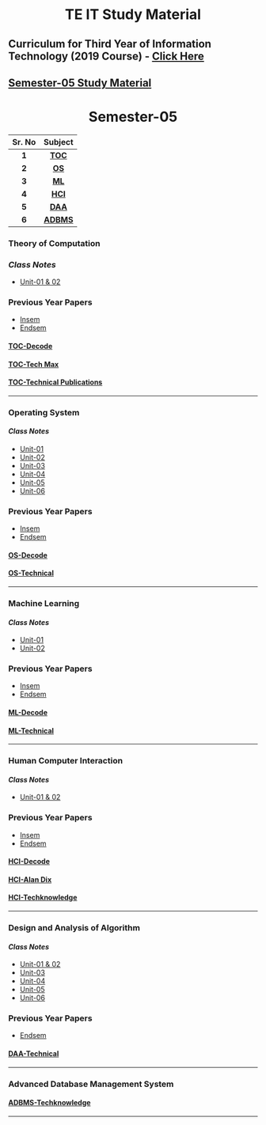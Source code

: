 <h1 id="teit" align="center">TE IT Study Material</h1>

## Curriculum for Third Year of Information Technology (2019 Course) - [Click Here](https://drive.google.com/file/d/18N2TqFNEpuZjpM-ZJ8BbFOO50qqvxCkF/view)

## [Semester-05 Study Material](#Semester-05)

<h1 id="Semester-05" align="center">Semester-05</h1>

| **Sr. No** |     **Subject**     |
| :--------: | :-----------------: |
|   **1**    |   **[TOC](#TOC)**   |
|   **2**    |    **[OS](#OS)**    |
|   **3**    |    **[ML](#ML)**    |
|   **4**    |   **[HCI](#HCI)**   |
|   **5**    |   **[DAA](#DAA)**   |
|   **6**    | **[ADBMS](#ADBMS)** |



<h3 id='TOC'>Theory of Computation</h3>

<!-- #### _Class Notes_

- [Unit-01](https://drive.google.com/drive/folders/10RGFxDsu85yJybzjgMyh1z4AU8GuHmWF)
- [Unit-02](https://drive.google.com/drive/folders/1eBuOZJF79RC4rjSF6zlPhJGahW1zc9OZ)
- [Unit-03](https://drive.google.com/drive/folders/1JNdF1tQC05qDb3Lx_P89aM7CjMs1kzJm)
- [Unit-04](https://drive.google.com/drive/folders/1fVG4VoliRXxNOrwOINvhbqQTYJOznkvk)
- [Unit-05](https://drive.google.com/drive/folders/1yT0G_oziaPozZkDGEPbNn1LiQBgHISCq)
- [Unit-06](https://drive.google.com/drive/folders/1HeFSYyGaeLBv5y2A-Co2ani5HZMTBshr) -->

### _Class Notes_

- [Unit-01 & 02](https://drive.google.com/drive/folders/1w_R0UJhwiYxFfE618BAnbx9ix7o4I7-A)

### Previous Year Papers

- [Insem](https://drive.google.com/drive/folders/12gaRvwux43ImiX8OkgU0gu67p_yU_NA9)
- [Endsem](https://drive.google.com/drive/folders/12ixEjEIxVCjUb6s14K654rNRFF9nPDI3)

#### [TOC-Decode](https://drive.google.com/drive/folders/1WtYoUhw5l3i0PFh_0ozHUoDXjRGoohg5)

#### [TOC-Tech Max](https://drive.google.com/file/d/15l8WqE49ZYJp2WpsIZHoeCNkDE44QT3D/)

#### [TOC-Technical Publications](https://drive.google.com/file/d/15TFeN859r_Bk02NicNettW3wQPTA8mYr/)

<hr>

<h3 id='OS'>Operating System</h3>

#### _Class Notes_

- [Unit-01](https://drive.google.com/drive/folders/10RGFxDsu85yJybzjgMyh1z4AU8GuHmWF)
- [Unit-02](https://drive.google.com/drive/folders/1eBuOZJF79RC4rjSF6zlPhJGahW1zc9OZ)
- [Unit-03](https://drive.google.com/drive/folders/1JNdF1tQC05qDb3Lx_P89aM7CjMs1kzJm)
- [Unit-04](https://drive.google.com/drive/folders/1fVG4VoliRXxNOrwOINvhbqQTYJOznkvk)
- [Unit-05](https://drive.google.com/drive/folders/1yT0G_oziaPozZkDGEPbNn1LiQBgHISCq)
- [Unit-06](https://drive.google.com/drive/folders/1HeFSYyGaeLBv5y2A-Co2ani5HZMTBshr)

### Previous Year Papers

- [Insem](https://drive.google.com/drive/folders/12EVtlUCOijs-BPQAKEqGVTEaGYTZ5uGl)
- [Endsem](https://drive.google.com/drive/folders/1v-bYVV4w9EftTbOdcxsolTp200FdZTcZ)

#### [OS-Decode](https://drive.google.com/drive/folders/1kz4_sKMtytRWWaEa3DwGrJsi4mWXZz5k)

#### [OS-Technical](https://drive.google.com/file/d/1FXj2l-_5_WVDufNysY4qpmZPyI7qyBs_)

<hr>

<h3 id='ML'>Machine Learning</h3>

#### _Class Notes_

- [Unit-01](https://drive.google.com/drive/folders/1D4X7A6d5uR4vqqPRDOiHFeGodxYd583V)
- [Unit-02](https://drive.google.com/drive/folders/1cDcL-X6erxqWJpVJ6NlZOuMSTwir0D6E)

<!-- - [Unit-02](https://drive.google.com/drive/folders/1eBuOZJF79RC4rjSF6zlPhJGahW1zc9OZ)
- [Unit-03](https://drive.google.com/drive/folders/1JNdF1tQC05qDb3Lx_P89aM7CjMs1kzJm)
- [Unit-04](https://drive.google.com/drive/folders/1fVG4VoliRXxNOrwOINvhbqQTYJOznkvk)
- [Unit-05](https://drive.google.com/drive/folders/1yT0G_oziaPozZkDGEPbNn1LiQBgHISCq)
- [Unit-06](https://drive.google.com/drive/folders/1HeFSYyGaeLBv5y2A-Co2ani5HZMTBshr) -->

### Previous Year Papers

- [Insem](https://drive.google.com/drive/folders/18f3A2UNV4snAB2Xeauty5s6jMVklIyq-)
- [Endsem](https://drive.google.com/drive/folders/1YW1eMvtzQLo68j0re6H5HJJr0nuKCCCC)

#### [ML-Decode](https://drive.google.com/drive/folders/1IfFWTzVsodsw17fmvn4Lzs5eRBC-bhBB)
#### [ML-Technical](https://drive.google.com/file/d/1GXM-BiRMaxc6clBbb4daPrGnfKhFHCZl/view)


<hr>

<h3 id='HCI'>Human Computer Interaction</h3>

#### _Class Notes_

- [Unit-01 & 02](https://drive.google.com/drive/folders/1WIqK1LR7BhUjEKMRZcOOufH8RK_ebEnm)

<!-- - [Unit-02](https://drive.google.com/drive/folders/1eBuOZJF79RC4rjSF6zlPhJGahW1zc9OZ)
- [Unit-03](https://drive.google.com/drive/folders/1JNdF1tQC05qDb3Lx_P89aM7CjMs1kzJm)
- [Unit-04](https://drive.google.com/drive/folders/1fVG4VoliRXxNOrwOINvhbqQTYJOznkvk)
- [Unit-05](https://drive.google.com/drive/folders/1yT0G_oziaPozZkDGEPbNn1LiQBgHISCq)
- [Unit-06](https://drive.google.com/drive/folders/1HeFSYyGaeLBv5y2A-Co2ani5HZMTBshr) -->

### Previous Year Papers

- [Insem](https://drive.google.com/drive/folders/1rZ7GbB30wYNHTqT1SmmYON0VkwKtpxk0)
- [Endsem](https://drive.google.com/drive/folders/1fqZAwadNlxBTbsmC5DulzNT3Muyzm1Ww)

#### [HCI-Decode](https://drive.google.com/drive/folders/1HSKPQmwXpKIIZB5BykfmY7ZWQcoCRcDq)

#### [HCI-Alan Dix](https://drive.google.com/file/d/13dDzbIXOFzGzvCevUsHoRToZclgyxHn9/)

#### [HCI-Techknowledge](https://drive.google.com/file/d/13dDzbIXOFzGzvCevUsHoRToZclgyxHn9/)

<hr>

<h3 id='DAA'>Design and Analysis of Algorithm</h3>

#### _Class Notes_

- [Unit-01 & 02](https://drive.google.com/drive/folders/1n6DiVtVoWxYAwPgAo4CKtRGRfSQxLuqM)
- [Unit-03](https://drive.google.com/drive/u/0/folders/1UncuNdfLv9jWwwNwPJULWIb994_kjECm)
- [Unit-04](https://drive.google.com/drive/u/0/folders/1yRsAXjhmD4sOdb07AmPd4ezmdoQznuNz)
- [Unit-05](https://drive.google.com/drive/u/0/folders/1y4F-C7g4x-IYx_R0G4iQK9u6yawcPJ4C)
- [Unit-06](https://drive.google.com/drive/u/0/folders/1Gpzh5QvL8tJvwYxGQ06Fl3brXv7F3J-5)

### Previous Year Papers

<!-- - [Insem](https://drive.google.com/drive/folders/1rZ7GbB30wYNHTqT1SmmYON0VkwKtpxk0) -->
- [Endsem](https://drive.google.com/drive/folders/1EPW3IcQbTWg6VGxCFHL7pj_RpQywVKyU)


#### [DAA-Technical](https://drive.google.com/file/d/1nBZDaAjhTcZy3O-1qLwU1rFjy5bJdWZG/view)

<hr>

<h3 id='ADBMS'>Advanced Database Management System</h3>

<!-- - [Unit-02](https://drive.google.com/drive/folders/1eBuOZJF79RC4rjSF6zlPhJGahW1zc9OZ)
- [Unit-03](https://drive.google.com/drive/folders/1JNdF1tQC05qDb3Lx_P89aM7CjMs1kzJm)
- [Unit-04](https://drive.google.com/drive/folders/1fVG4VoliRXxNOrwOINvhbqQTYJOznkvk)
- [Unit-05](https://drive.google.com/drive/folders/1yT0G_oziaPozZkDGEPbNn1LiQBgHISCq)
- [Unit-06](https://drive.google.com/drive/folders/1HeFSYyGaeLBv5y2A-Co2ani5HZMTBshr) -->

#### [ADBMS-Techknowledge](https://drive.google.com/file/d/1RnqcN-q4zHICLz8jhLlCXjKZf5GkeqCY/view?usp=sharing)

<hr>
